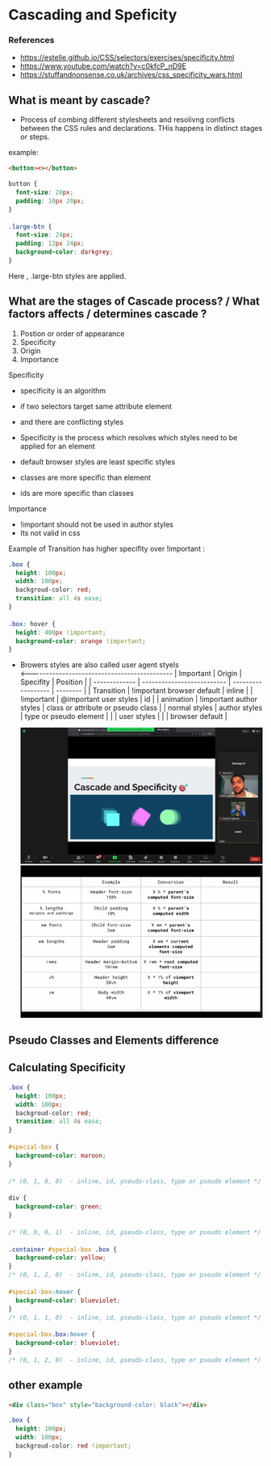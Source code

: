 # Cascading and Speficity

### References

- https://estelle.github.io/CSS/selectors/exercises/specificity.html
- https://www.youtube.com/watch?v=c0kfcP_nD9E
- https://stuffandnonsense.co.uk/archives/css_specificity_wars.html

## What is meant by cascade?

- Process of combing different stylesheets and resolivng conflicts between the CSS rules and declarations. THis happens in distinct stages or steps.

example:

```html
<button><></button>
```

```css
button {
  font-size: 20px;
  padding: 10px 20px;
}

.large-btn {
  font-size: 24px;
  padding: 12px 24px;
  background-color: darkgrey;
}
```

Here , .large-btn styles are applied.

## What are the stages of Cascade process? / What factors affects / determines cascade ?

1. Postion or order of appearance
2. Specificity
3. Origin
4. Importance

Specificity

- specificity is an algorithm
- if two selectors target same attribute element
- and there are conflicting styles

- Specificity is the process which resolves which styles need to be applied for an element

- default browser styles are least specific styles
- classes are more specific than element
- ids are more specific than classes

Importance

- !important should not be used in author styles
- Its not valid in css

Example of Transition has higher specifity over !important :

```css
.box {
  height: 100px;
  width: 100px;
  backgroud-color: red;
  transition: all 4s ease;
}

.box: hover {
  height: 400px !important;
  background-color: orange !important;
}
```

- Browers styles are also called user agent styels  
  <--------------------------------------------
  | Important | Origin | Specifity | Position |
  | ------------- | -------------------------- | ------------------ | -------- |
  | Transition | !important browser default | inline |
  | !important | @important user styles | id |
  | animation | !important author styles | class or attribute or pseudo class |
  | normal styles | author styles | type or pseudo element |
  | | user styles |
  | | browser default |

  ![](./css-104/1.png)
  ![](./css-105/units.jpg)

## Pseudo Classes and Elements difference

## Calculating Specificity

```css
.box {
  height: 100px;
  width: 100px;
  backgroud-color: red;
  transition: all 4s ease;
}

#special-box {
  background-color: maroon;
}

/* (0, 1, 0, 0)  - inline, id, pseudo-class, type or pseudo element */

div {
  background-color: green;
}

/* (0, 0, 0, 1)  - inline, id, pseudo-class, type or pseudo element */

.container #special-box .box {
  background-color: yellow;
}
/* (0, 1, 2, 0)  - inline, id, pseudo-class, type or pseudo element */

#special-box:hover {
  background-color: blueviolet;
}
/* (0, 1, 1, 0)  - inline, id, pseudo-class, type or pseudo element */

#special-box.box:hover {
  background-color: blueviolet;
}
/* (0, 1, 2, 0)  - inline, id, pseudo-class, type or pseudo element */
```

## other example

```html
<div class="box" style="background-color: black"></div>
```

```css
.box {
  height: 100px;
  width: 100px;
  backgroud-color: red !important;
}
```
